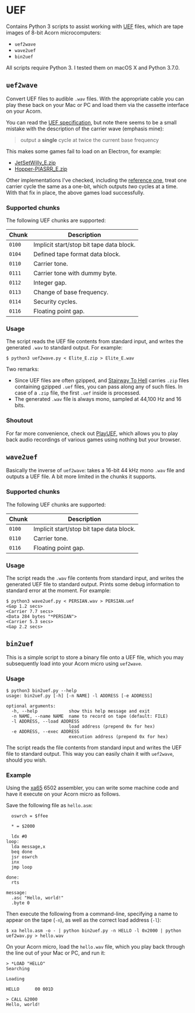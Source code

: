 # UEF

Contains Python 3 scripts to assist working with [UEF](https://en.wikipedia.org/wiki/Unified_Emulator_Format)
files, which are tape images of 8-bit Acorn microcomputers:

* `uef2wave`
* `wave2uef`
* `bin2uef`

All scripts require Python 3. I tested them on macOS X and Python 3.7.0.

## `uef2wave`

Convert UEF files to audible `.wav` files. With the appropriate cable you can
play these back on your Mac or PC and load them via the cassette interface on
your Acorn.

You can read the [UEF specification](http://electrem.emuunlim.com/UEFSpecs.htm),
but note there seems to be a small mistake with the description of the carrier
wave (emphasis mine):

> output a **single** cycle at twice the current base frequency

This makes some games fail to load on an Electron, for example:

* [JetSetWilly_E.zip](https://www.stairwaytohell.com/electron/uefarchive/Tynesoft/JetSetWilly_E.zip)
* [Hopper-PIASRR_E.zip](https://www.stairwaytohell.com/electron/uefarchive/SuperiorReRelease/Hopper-PIASRR_E.zip)

Other implementations I've checked, including the [reference one](https://github.com/TomHarte/CLK/blob/master/Storage/Tape/Formats/TapeUEF.cpp),
treat one carrier cycle the same as a one-bit, which outputs _two_ cycles at a
time. With that fix in place, the above games load successfully.

### Supported chunks

The following UEF chunks are supported:

Chunk  | Description
-------|------------
`0100` | Implicit start/stop bit tape data block.
`0104` | Defined tape format data block.
`0110` | Carrier tone.
`0111` | Carrier tone with dummy byte.
`0112` | Integer gap.
`0113` | Change of base frequency.
`0114` | Security cycles.
`0116` | Floating point gap.

### Usage

The script reads the UEF file contents from standard input, and writes the
generated `.wav` to standard output.  For example:

```
$ python3 uef2wave.py < Elite_E.zip > Elite_E.wav
```

Two remarks:

* Since UEF files are often gzipped, and [Stairway To Hell](https://www.stairwaytohell.com)
  carries `.zip` files containing gzipped `.uef` files, you can pass along any
  of such files. In case of a `.zip` file, the first `.uef` inside is processed.
* The generated `.wav` file is always mono, sampled at 44,100 Hz and 16 bits.

### Shoutout

For far more convenience, check out [PlayUEF](http://www.8bitkick.cc/playuef.html),
which allows you to play back audio recordings of various games using nothing
but your browser.

## `wave2uef`

Basically the inverse of `uef2wave`: takes a 16-bit 44 kHz mono `.wav` file and
outputs a UEF file. A bit more limited in the chunks it supports.

### Supported chunks

The following UEF chunks are supported:

Chunk  | Description
-------|------------
`0100` | Implicit start/stop bit tape data block.
`0110` | Carrier tone.
`0116` | Floating point gap.

### Usage

The script reads the `.wav` file contents from standard input, and writes the
generated UEF file to standard output. Prints some debug information to
standard error at the moment. For example:

```
$ python3 wave2uef.py < PERSIAN.wav > PERSIAN.uef
<Gap 1.2 secs>
<Carrier 7.7 secs>
<Data 284 bytes "*PERSIAN">
<Carrier 5.3 secs>
<Gap 2.2 secs>
```

## `bin2uef`

This is a simple script to store a binary file onto a UEF file, which you may
subsequently load into your Acorn micro using `uef2wave`.

### Usage

```
$ python3 bin2uef.py --help
usage: bin2uef.py [-h] [-n NAME] -l ADDRESS [-e ADDRESS]

optional arguments:
  -h, --help            show this help message and exit
  -n NAME, --name NAME  name to record on tape (default: FILE)
  -l ADDRESS, --load ADDRESS
                        load address (prepend 0x for hex)
  -e ADDRESS, --exec ADDRESS
                        execution address (prepend 0x for hex)
```

The script reads the file contents from standard input and writes the UEF file
to standard output. This way you can easily chain it with `uef2wave`, should you
wish.

### Example

Using the [xa65](http://www.floodgap.com/retrotech/xa/) 6502 assembler, you can
write some machine code and have it execute on your Acorn micro as follows.

Save the following file as `hello.asm`:

```
  oswrch = $ffee

  * = $2000

  ldx #0
loop: 
  lda message,x
  beq done
  jsr oswrch
  inx
  jmp loop
  
done:
  rts

message:
  .asc "Hello, world!"
  .byte 0
```

Then execute the following from a command-line, specifying a name to appear on
the tape (`-n`), as well as the correct load address (`-l`):

```
$ xa hello.asm -o - | python bin2uef.py -n HELLO -l 0x2000 | python uef2wav.py > hello.wav
```

On your Acorn micro, load the `hello.wav` file, which you play back through the
line out of your Mac or PC, and run it:

```
> *LOAD "HELLO"
Searching

Loading

HELLO      00 001D

> CALL &2000
Hello, world!
```
